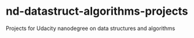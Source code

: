 # nd-datastruct-algorithms-projects
 Projects for Udacity nanodegree on data structures and algorithms
